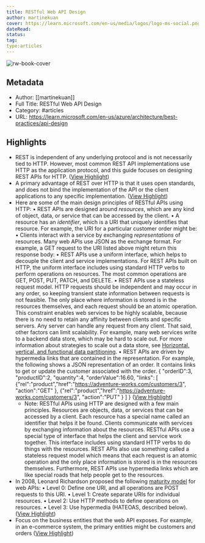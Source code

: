 ```yaml
---
title: RESTful Web API Design
author: martinekuan
cover: https://learn.microsoft.com/en-us/media/logos/logo-ms-social.png
dateRead: 
status: 
tag: 
type:articles
---
```

![rw-book-cover](https://learn.microsoft.com/en-us/media/logos/logo-ms-social.png)

## Metadata
- Author: [[martinekuan]]
- Full Title: RESTful Web API Design
- Category: #articles
- URL: https://learn.microsoft.com/en-us/azure/architecture/best-practices/api-design

## Highlights
- REST is independent of any underlying protocol and is not necessarily tied to HTTP. However, most common REST API implementations use HTTP as the application protocol, and this guide focuses on designing REST APIs for HTTP. ([View Highlight](https://read.readwise.io/read/01gp3dcpz1st2sbpyqvejaat5f))
- A primary advantage of REST over HTTP is that it uses open standards, and does not bind the implementation of the API or the client applications to any specific implementation. ([View Highlight](https://read.readwise.io/read/01gp3dd8e5ttvwcmtybnf2st9j))
- Here are some of the main design principles of RESTful APIs using HTTP:
  • REST APIs are designed around *resources*, which are any kind of object, data, or service that can be accessed by the client.
  • A resource has an *identifier*, which is a URI that uniquely identifies that resource. For example, the URI for a particular customer order might be:
  • Clients interact with a service by exchanging *representations* of resources. Many web APIs use JSON as the exchange format. For example, a GET request to the URI listed above might return this response body:
  • REST APIs use a uniform interface, which helps to decouple the client and service implementations. For REST APIs built on HTTP, the uniform interface includes using standard HTTP verbs to perform operations on resources. The most common operations are GET, POST, PUT, PATCH, and DELETE.
  • REST APIs use a stateless request model. HTTP requests should be independent and may occur in any order, so keeping transient state information between requests is not feasible. The only place where information is stored is in the resources themselves, and each request should be an atomic operation. This constraint enables web services to be highly scalable, because there is no need to retain any affinity between clients and specific servers. Any server can handle any request from any client. That said, other factors can limit scalability. For example, many web services write to a backend data store, which may be hard to scale out. For more information about strategies to scale out a data store, see [Horizontal, vertical, and functional data partitioning](https://learn.microsoft.com/en-us/azure/architecture/best-practices/data-partitioning).
  • REST APIs are driven by hypermedia links that are contained in the representation. For example, the following shows a JSON representation of an order. It contains links to get or update the customer associated with the order.
  {
  "orderID":3,
  "productID":2,
  "quantity":4,
  "orderValue":16.60,
  "links": [
  {"rel":"product","href":"https://adventure-works.com/customers/3", "action":"GET" },
  {"rel":"product","href":"https://adventure-works.com/customers/3", "action":"PUT" }
  ]
  } ([View Highlight](https://read.readwise.io/read/01gp3ddzv14m6r48ky87sytndq))
    - Note: RESTful APIs using HTTP are designed with a few main principles. Resources are objects, data, or services that can be accessed by a client. Each resource has a special name called an identifier that helps it be found. Clients communicate with services by exchanging information about the resources. RESTful APIs use a special type of interface that helps the client and service work together. This interface includes using standard HTTP verbs to do things with the resources. REST APIs also use something called a stateless request model which means that each request is an atomic operation and the only place information is stored is in the resources themselves. Furthermore, REST APIs use hypermedia links which are like special roads that help people get to the resources.
- In 2008, Leonard Richardson proposed the following [maturity model](https://martinfowler.com/articles/richardsonMaturityModel.html) for web APIs:
  • Level 0: Define one URI, and all operations are POST requests to this URI.
  • Level 1: Create separate URIs for individual resources.
  • Level 2: Use HTTP methods to define operations on resources.
  • Level 3: Use hypermedia (HATEOAS, described below). ([View Highlight](https://read.readwise.io/read/01gp3dq3e1nan3zangv2fvbr8y))
- Focus on the business entities that the web API exposes. For example, in an e-commerce system, the primary entities might be customers and orders ([View Highlight](https://read.readwise.io/read/01gp3dqnpsyhv9kczxgfjgpj4h))
